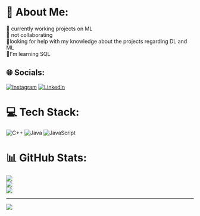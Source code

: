 # 💫 About Me:
🔭 currently working projects on ML<br>👯 not collaborating <br>🤝looking for help with my knowledge about the projects regarding DL and ML<br>🌱I'm learning SQL<br>


## 🌐 Socials:
[![Instagram](https://img.shields.io/badge/Instagram-%23E4405F.svg?logo=Instagram&logoColor=white)](https://instagram.com/geetanjali_sikarwar) 
[![LinkedIn](https://img.shields.io/badge/LinkedIn-%230077B5.svg?logo=linkedin&logoColor=white)](https://www.linkedin.com/in/geetanjali-sikarwar-1b4aaa344/) 

# 💻 Tech Stack:
![C++](https://img.shields.io/badge/c++-%2300599C.svg?style=for-the-badge&logo=c%2B%2B&logoColor=white) ![Java](https://img.shields.io/badge/java-%23ED8B00.svg?style=for-the-badge&logo=openjdk&logoColor=white) ![JavaScript](https://img.shields.io/badge/javascript-%23323330.svg?style=for-the-badge&logo=javascript&logoColor=%23F7DF1E)
# 📊 GitHub Stats:
![](https://github-readme-stats.vercel.app/api?username=Geetanjalisikarwar&theme=neon&hide_border=false&include_all_commits=false&count_private=false)<br/>
![](https://github-readme-streak-stats.herokuapp.com/?user=Geetanjalisikarwar&theme=neon&hide_border=false)<br/>
![](https://github-readme-stats.vercel.app/api/top-langs/?username=Geetanjalisikarwar&theme=neon&hide_border=false&include_all_commits=false&count_private=false&layout=compact)

---
[![](https://visitcount.itsvg.in/api?id=Geetanjalisikarwar&icon=0&color=0)](https://visitcount.itsvg.in)

<!-- Proudly created with GPRM ( https://gprm.itsvg.in ) -->
